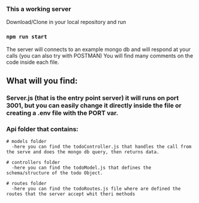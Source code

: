 ### This a working server

Download/Clone in your local repository and run 

### `npm run start`


  The server will connects to an example mongo db and will respond at your calls (you can also try with POSTMAN)
  You will find many comments on the code inside each file.

## What will you find:
  
  ### Server.js (that is the entry point server) it will runs on port 3001, but you can easily change it directly inside the file or creating a .env file with the PORT var.
  ### Api folder that contains:

    # models folder
      -here you can find the todoController.js that handles the call from the serve and does the mongo db query, then returns data.

    # controllers folder
      -here you can find the todoModel.js that defines the schema/structure of the todo Object.

    # routes folder
      -here you can find the todoRoutes.js file where are defined the routes that the server accept whit theri methods
